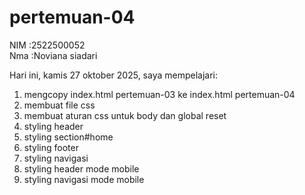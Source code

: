 # pertemuan-04
NIM :2522500052<br>
Nma :Noviana siadari<br>

Hari ini, kamis 27 oktober 2025, saya mempelajari:
<ol>
   <li>mengcopy index.html pertemuan-03 ke index.html pertemuan-04 </li>
   <li>membuat file css </li>
   <li>membuat aturan css untuk body dan global reset </li>
   <li>styling header </li>
   <li>styling section#home </li>
   <li>styling footer </li>
   <li>styling navigasi </li>
   <li>styling header mode mobile </li>
   <li>styling navigasi mode mobile </li>
